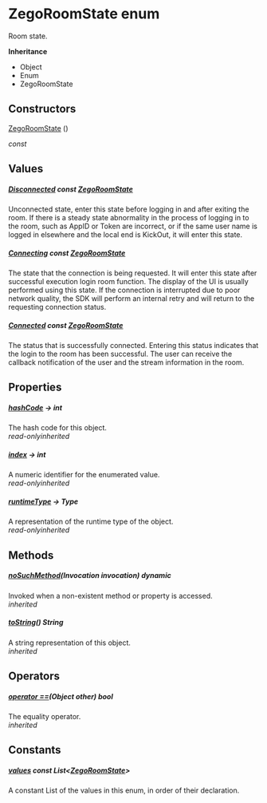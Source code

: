 


# ZegoRoomState enum







<p>Room state.</p>



**Inheritance**

- Object
- Enum
- ZegoRoomState






## Constructors

[ZegoRoomState](../zego_uikit_prebuilt_live_audio_room/ZegoRoomState/ZegoRoomState.md) ()

  _const_ 


## Values

##### [Disconnected](../zego_uikit_prebuilt_live_audio_room/ZegoRoomState.md) const [ZegoRoomState](../zego_uikit_prebuilt_live_audio_room/ZegoRoomState.md)



<p>Unconnected state, enter this state before logging in and after exiting the room. If there is a steady state abnormality in the process of logging in to the room, such as AppID or Token are incorrect, or if the same user name is logged in elsewhere and the local end is KickOut, it will enter this state.</p>  




##### [Connecting](../zego_uikit_prebuilt_live_audio_room/ZegoRoomState.md) const [ZegoRoomState](../zego_uikit_prebuilt_live_audio_room/ZegoRoomState.md)



<p>The state that the connection is being requested. It will enter this state after successful execution login room function. The display of the UI is usually performed using this state. If the connection is interrupted due to poor network quality, the SDK will perform an internal retry and will return to the requesting connection status.</p>  




##### [Connected](../zego_uikit_prebuilt_live_audio_room/ZegoRoomState.md) const [ZegoRoomState](../zego_uikit_prebuilt_live_audio_room/ZegoRoomState.md)



<p>The status that is successfully connected. Entering this status indicates that the login to the room has been successful. The user can receive the callback notification of the user and the stream information in the room.</p>  





## Properties

##### [hashCode](../zego_uikit_prebuilt_live_audio_room/ZegoRoomState/hashCode.md) &#8594; int



The hash code for this object.  
_<span class="feature">read-only</span><span class="feature">inherited</span>_



##### [index](../zego_uikit_prebuilt_live_audio_room/ZegoRoomState/index.md) &#8594; int



A numeric identifier for the enumerated value.  
_<span class="feature">read-only</span><span class="feature">inherited</span>_



##### [runtimeType](../zego_uikit_prebuilt_live_audio_room/ZegoRoomState/runtimeType.md) &#8594; Type



A representation of the runtime type of the object.  
_<span class="feature">read-only</span><span class="feature">inherited</span>_





## Methods

##### [noSuchMethod](../zego_uikit_prebuilt_live_audio_room/ZegoRoomState/noSuchMethod.md)(Invocation invocation) dynamic



Invoked when a non-existent method or property is accessed.  
_<span class="feature">inherited</span>_



##### [toString](../zego_uikit_prebuilt_live_audio_room/ZegoRoomState/toString.md)() String



A string representation of this object.  
_<span class="feature">inherited</span>_





## Operators

##### [operator ==](../zego_uikit_prebuilt_live_audio_room/ZegoRoomState/operator_equals.md)(Object other) bool



The equality operator.  
_<span class="feature">inherited</span>_










## Constants

##### [values](../zego_uikit_prebuilt_live_audio_room/ZegoRoomState/values-constant.md) const List&lt;[ZegoRoomState](../zego_uikit_prebuilt_live_audio_room/ZegoRoomState.md)>



A constant List of the values in this enum, in order of their declaration.  









